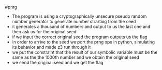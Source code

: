 #pnrg
 - The program is using a cryptographically unsecure pseudo random number generator to generate number strarting from the seed
 - it generates a thousand of numbers and output to us the last one and then ask us for the original seed
 - if we input the correct original seed the program outputs us the flag
 - In order to arrive to the seed we port the prng ops in python, simulating its behavior and made z3 run through it
 - we put the constraint that the result of our symbolic variable must be the same as the the 1000th number and we obtain the original seed
 - we send the original seed and we get the flag
